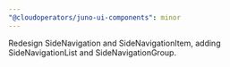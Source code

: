 ```yaml
---
"@cloudoperators/juno-ui-components": minor
---
```


Redesign SideNavigation and SideNavigationItem, adding SideNavigationList and SideNavigationGroup.
